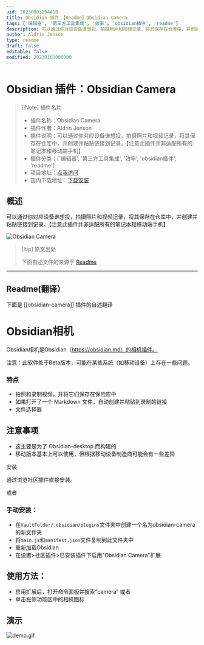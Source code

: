 ```yaml
---
uid: 20230803204418
title: Obsidian 插件：【Readme】Obsidian Camera
tags: ['编辑器', '第三方工具集成', '效率', 'obsidian插件', 'readme']
description: 可以通过你对应设备谁想投，拍摄照片和视频记录，将其保存在仓库中，并创建并粘贴链接到记录。【注意此插件并非适配所有的笔记本和移动端手机】
author: Aldrin Jenson
type: readme
draft: false
editable: false
modified: 20230101000000
---
```


# Obsidian 插件：Obsidian Camera

> [!Note] 插件名片
> - 插件名称：Obsidian Camera
> - 插件作者：Aldrin Jenson
> - 插件说明：可以通过你对应设备谁想投，拍摄照片和视频记录，将其保存在仓库中，并创建并粘贴链接到记录。【注意此插件并非适配所有的笔记本和移动端手机】
> - 插件分类：['编辑器', '第三方工具集成', '效率', 'obsidian插件', 'readme']
> - 项目地址：[点我访问](https://github.com/aldrinjenson/obsidian-camera)
> - 国内下载地址：[下载安装](https://pkmer.cn/products/plugin/pluginMarket/?obsidian-camera)

## 概述

可以通过你对应设备谁想投，拍摄照片和视频记录，将其保存在仓库中，并创建并粘贴链接到记录。【注意此插件并非适配所有的笔记本和移动端手机】

![Obsidian Camera](https://cdn.pkmer.cn/covers/obsidian-camera_new.gif!pkmer)

> [!tip] 原文出处
> 
>下面自述文件的来源于 [Readme](https://ghproxy.net/https://raw.githubusercontent.com/aldrinjenson/obsidian-camera/master/README.md)
> 

---

## Readme(翻译）

下面是 [[obsidian-camera]] 插件的自述翻译


# Obsidian相机

Obsidian相机是Obsidian（https://obsidian.md）的相机插件。

注意：此软件处于Beta版本，可能在某些系统（如移动设备）上存在一些问题。

### 特点

-   拍照和录制视频，并将它们保存在保险库中
-   如果打开了一个 Markdown 文件，自动创建并粘贴到录制的链接
-   文件选择器

## 注意事项

-   这主要是为了 Obsidian-desktop 而构建的
-   移动版本基本上可以使用，但根据移动设备制造商可能会有一些差异

安装

通过浏览社区插件直接安装。

或者

### 手动安装：

- 在`VaultFolder/.obsidian/plugins`文件夹中创建一个名为obsidian-camera的新文件夹
- 将`main.js`和`manifest.json`文件复制到此文件夹中
- 重新加载Obsidian
- 在设置>社区插件>已安装插件下启用"Obsidian Camera"扩展

## 使用方法：

-   启用扩展后，打开命令面板并搜索“camera”
    或者
-   单击左侧功能区中的相机图标

## 演示

<!-- ![demo.gif](https://raw.githubusercontent.com/aldrinjenson/obsidian-camera/master/demo.gif) -->

![demo.gif](demo.gif)

<!-- ![modal screenshot](./ss1.png) -->

<!-- ![modal screenshot](https://raw.githubusercontent.com/aldrinjenson/obsidian-camera/master/ss2.png) -->



